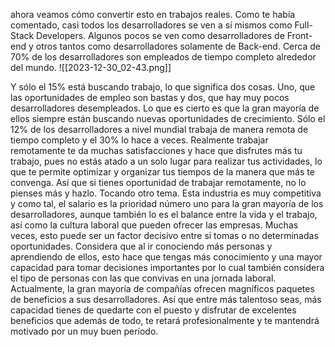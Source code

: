
ahora veamos cómo convertir esto en trabajos reales. Como te había comentado, casi todos los desarrolladores se ven a sí mismos como Full-Stack Developers. Algunos pocos se ven como desarrolladores de Front-end y otros tantos como desarrolladores solamente de Back-end. Cerca de 70% de los desarrolladores son empleados de tiempo completo alrededor del mundo. 
![[2023-12-30_02-43.png]]

Y sólo el 15% está buscando trabajo, lo que significa dos cosas. Uno, que las oportunidades de empleo son bastas y dos, que hay muy pocos desarrolladores desempleados. Lo que es cierto es que la gran mayoría de ellos siempre están buscando nuevas oportunidades de crecimiento. Sólo el 12% de los desarrolladores a nivel mundial trabaja de manera remota de tiempo completo y el 30% lo hace a veces. Realmente trabajar remotamente te da muchas satisfacciones y hace que disfrutes más tu trabajo, pues no estás atado a un solo lugar para realizar tus actividades, lo que te permite optimizar y organizar tus tiempos de la manera que más te convenga. Así que si tienes oportunidad de trabajar remotamente, no lo pienses más y hazlo. Tocando otro tema. Esta industria es muy competitiva y como tal, el salario es la prioridad número uno para la gran mayoría de los desarrolladores, aunque también lo es el balance entre la vida y el trabajo, así como la cultura laboral que pueden ofrecer las empresas. Muchas veces, esto puede ser un factor decisivo entre si tomas o no determinadas oportunidades. Considera que al ir conociendo más personas y aprendiendo de ellos, esto hace que tengas más conocimiento y una mayor capacidad para tomar decisiones importantes por lo cual también considera el tipo de personas con las que convivas en una jornada laboral. Actualmente, la gran mayoría de compañías ofrecen magníficos paquetes de beneficios a sus desarrolladores. Así que entre más talentoso seas, más capacidad tienes de quedarte con el puesto y disfrutar de excelentes beneficios que además de todo, te retará profesionalmente y te mantendrá motivado por un muy buen período.
